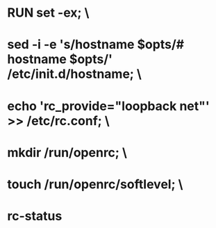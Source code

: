 # RUN     set -ex; \
# 		sed -i -e 's/hostname $opts/# hostname $opts/' /etc/init.d/hostname; \
# 		echo 'rc_provide="loopback net"' >> /etc/rc.conf; \
#         mkdir /run/openrc; \
#         touch /run/openrc/softlevel; \
#         rc-status
